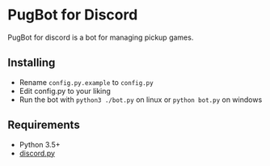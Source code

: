 # PugBot for Discord

PugBot for discord is a bot for managing pickup games.

## Installing

- Rename `config.py.example` to `config.py`
- Edit config.py to your liking
- Run the bot with `python3 ./bot.py` on linux or `python bot.py` on windows

## Requirements

- Python 3.5+
- [discord.py](https://github.com/Rapptz/discord.py)

